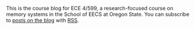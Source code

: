 This is the course blog for ECE 4/599, a research-focused course on memory systems in the School of EECS at Oregon State.
You can subscribe to [posts on the blog][blog] with [RSS][].

[cs6120]: https://www.cs.cornell.edu/courses/cs6120/2023fa/
[blog]: https://www.cs.cornell.edu/courses/cs6120/2023fa/blog/
[rss]: https://www.cs.cornell.edu/courses/cs6120/2023fa/rss.xml
